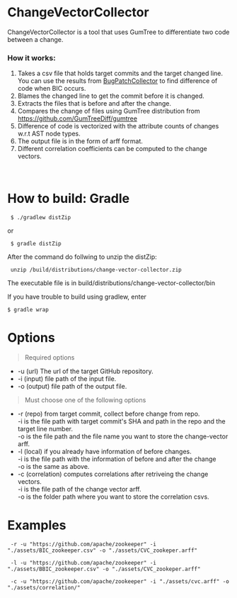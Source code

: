 # ChangeVectorCollector

ChangeVectorCollector is a tool that uses GumTree to differentiate two code between a change.

### How it works:
1. Takes a csv file that holds target commits and the target changed line.
<br> You can use the results from [BugPatchCollector](https://github.com/HGUISEL/bugpatchcollector) to find difference of code when BIC occurs.
2. Blames the changed line to get the commit before it is changed.
3. Extracts the files that is before and after the change.
4. Compares the change of files using GumTree distribution from https://github.com/GumTreeDiff/gumtree
5. Difference of code is vectorized with the attribute counts of changes w.r.t AST node types.
6. The output file is in the form of arff format.
7. Different correlation coefficients can be computed to the change vectors.

<br>

# How to build: Gradle
<pre><code> $ ./gradlew distZip </code></pre>
or
<pre><code> $ gradle distZip </code></pre>

After the command do follwing to unzip the distZip:
<pre><code> unzip /build/distributions/change-vector-collector.zip </code></pre>

The executable file is in build/distributions/change-vector-collector/bin

If you have trouble to build using gradlew, enter
<pre><code>$ gradle wrap</code></pre>

 
 # Options
 >Required options 
* -u (url) The url of the target GitHub repository.
* -i (input) file path of the input file.
* -o (output) file path of the output file.
>Must choose one of the following options
* -r (repo) from target commit, collect before change from repo.
<br> -i is the file path with target commit's SHA and path in the repo and the target line number.
<br> -o is the file path and the file name you want to store the change-vector arff.
* -l (local) if you already have information of before changes. 
<br> -i is the file path with the information of before and after the change
<br> -o is the same as above.
* -c (correlation) computes correlations after retriveing the change vectors.
<br> -i is the file path of the change vector arff.
<br> -o is the folder path where you want to store the correlation csvs.

# Examples

<pre><code> -r -u "https://github.com/apache/zookeeper" -i "./assets/BIC_zookeeper.csv" -o "./assets/CVC_zookeper.arff" </code></pre>

<pre><code> -l -u "https://github.com/apache/zookeeper" -i "./assets/BBIC_zookeeper.csv" -o "./assets/CVC_zookeper.arff" </code></pre>

<pre><code> -c -u "https://github.com/apache/zookeeper" -i "./assets/cvc.arff" -o "./assets/correlation/" </code></pre>

